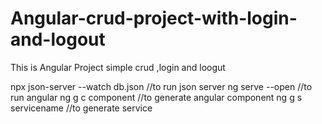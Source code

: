 # Angular-crud-project-with-login-and-logout
This is Angular Project simple crud ,login and loogut


npx json-server --watch db.json   //to run json server
ng serve --open     //to run angular
ng g c component //to generate angular component 
ng g s servicename  //to generate service
